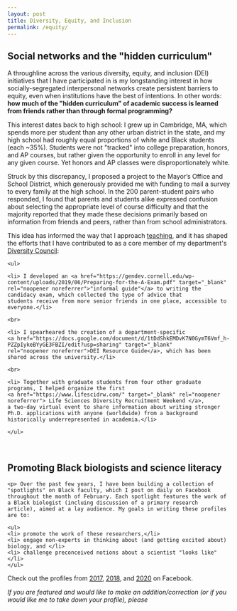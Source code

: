 ```yaml
---
layout: post
title: Diversity, Equity, and Inclusion
permalink: /equity/
---
```


<h2> Social networks and the "hidden curriculum" </h2>

<p> A throughline across the various diversity, equity, and inclusion (DEI) initiatives that I have participated in is my longstanding
interest in how socially-segregated interpersonal networks create persistent barriers to equity, even when institutions have the best of intentions. In other words: <b> how much of the "hidden curriculum" of academic success is learned from friends rather than through formal 
  programming? </b></p>
  
<p> This interest dates back to high school: I grew up in Cambridge, MA, which spends more per student than any other urban district in 
  the state, and my high school had roughly equal proportions of white and Black students (each ~35%). Students were not "tracked" into
  college preparation, honors, and AP courses, but rather given the opportunity to enroll in any level for any given course. Yet honors
  and AP classes were disproportionately white.</p>
  
<p> Struck by this discrepancy, I proposed a project to the Mayor’s Office and School District, which generously provided me with funding
  to mail a survey to every family at the high school. In the 200 parent-student pairs who responded, I found that parents and students
  alike expressed confusion about selecting the appropriate level of course difficulty and that the majority reported that they made 
  these decisions primarily based on information from friends and peers, rather than from school administrators. </p>
  
<p> This idea has informed the way that I approach <a href="/teaching/">teaching</a>, and it has shaped the efforts that I have 
  contributed to as a core member of my department's <a href="https://www.cornellmbgdiversity.org/ target="_blank" 
    rel="noopener noreferrer"> Diversity Council</a>:
    
    <ul>
    
    <li> I developed an <a href="https://gendev.cornell.edu/wp-content/uploads/2019/06/Preparing-for-the-A-Exam.pdf" target="_blank" rel="noopener noreferrer">"informal guide"</a> to writing the candidacy exam, which collected the type of advice that
    students receive from more senior friends in one place, accessible to everyone.</li>
    
    <br>
    
    <li> I spearheared the creation of a department-specific
    <a href="https://docs.google.com/document/d/1tDdShkEMDvK7N0GymT6Vmf_h-PZZpIykeBYyGE3FBZI/edit?usp=sharing" target="_blank" 
    rel="noopener noreferrer">DEI Resource Guide</a>, which has been shared across the university.</li>
    
    <br>
    
    <li> Together with graduate students from four other graduate programs, I helped organize the first
    <a href="https://www.lifescidrw.com/" target="_blank" rel="noopener noreferrer"> Life Sciences Diversity Recruitment Weekend </a>, 
    a two-day virtual event to share information about writing stronger Ph.D. applications with anyone (worldwide) from a background 
    historically underrepresented in academia.</li>
    
    </ul>
  
<br>
    <h2> Promoting Black biologists and science literacy </h2>
    
    <p> Over the past few years, I have been building a collection of "spotlights" on Black faculty, which I post on daily on Facebook
    throughout the month of February. Each spotlight features the work of a Black biologist (incluing discussion of a primary research
    article), aimed at a lay audience. My goals in writing these profiles are to:
    
    <ul>
    <li> promote the work of these researchers,</li>
    <li> engage non-experts in thinking about (and getting excited about) biology, and </li>
    <li> challenge preconceived notions about a scientist "looks like" </li>
    </ul>
    
<p> Check out the profiles from <a href="https://www.facebook.com/dashiell.massey/media_set?set=a.10155110580103606&type=3"
    target="_blank" rel="noopener noreferrer">2017</a>, 
    <a href="https://www.facebook.com/dashiell.massey/media_set?set=a.10156316325418606&type=3"
    target="_blank" rel="noopener noreferrer">2018</a>,
    and <a href="https://www.facebook.com/dashiell.massey/media_set?set=a.10158452513103606&type=3"
    target="_blank" rel="noopener noreferrer">2020</a> on Facebook.

   <p><i> If you are featured and would like to make an addition/correction (or if you would like me to take down your profile), please
    <a href="mailto:dashiell.massey.web@gmail.com>let me know</a>! If you are a Black scientist who I have not written about and you would
  like to be featured in a future February, I would love to hear from you.</i>
